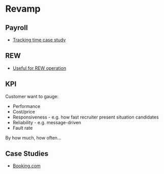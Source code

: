# Revamp

## Payroll

* [Tracking time case study](https://eightshapes.com/case-studies/ncarb.html)

## REW

* [Useful for REW operation](https://www.focusmate.com/science)

## KPI

Customer want to gauge:

* Performance
* Cost/price
* Responsiveness - e.g. how fast recruiter present situation candidates
* Reliability - e.g. message-driven
* Fault rate

By how much, how often...

## Case Studies

* [Booking.com](https://medium.muz.li/booking-com-ux-case-study-7ffb39e54791)

